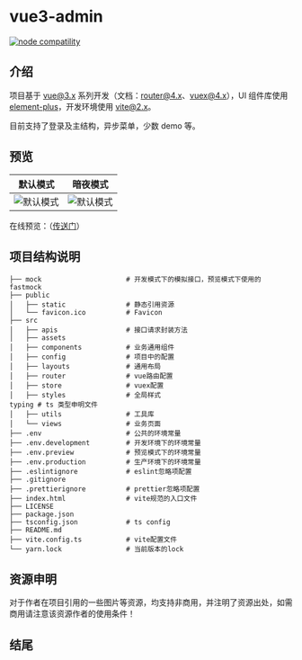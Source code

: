 # vue3-admin

<p>
  <a href="https://nodejs.org/en/about/releases/"><img src="https://img.shields.io/badge/node-%3E=14.0.0-green.svg" alt="node compatility"></a>
</p>

## 介绍

项目基于 [vue@3.x](https://v3.cn.vuejs.org/guide) 系列开发（文档：[router@4.x](https://next.router.vuejs.org/zh/guide/index.html)、[vuex@4.x](https://next.vuex.vuejs.org/)），UI 组件库使用 [element-plus](https://element-plus.gitee.io/zh-CN/)，开发环境使用 [vite@2.x](https://cn.vitejs.dev/)。

目前支持了登录及主结构，异步菜单，少数 demo 等。

## 预览

| 默认模式 | 暗夜模式 |
| --- | --- |
| ![默认模式](https://imzbf.github.io/vue3-admin/static/img/preview/login-default.png) | ![默认模式](https://imzbf.github.io/vue3-admin/static/img/preview/login-dark.png) |

在线预览：（<a href="https://imzbf.github.io/vue3-admin" target="_blank">传送门</a>）

## 项目结构说明

```
├── mock                     # 开发模式下的模拟接口，预览模式下使用的fastmock
├── public
│   ├── static               # 静态引用资源
│   └── favicon.ico          # Favicon
├── src
│   ├── apis                 # 接口请求封装方法
│   ├── assets
│   ├── components           # 业务通用组件
│   ├── config               # 项目中的配置
│   ├── layouts              # 通用布局
│   ├── router               # vue路由配置
│   ├── store                # vuex配置
│   ├── styles               # 全局样式
typing # ts 类型申明文件
│   ├── utils                # 工具库
│   └── views                # 业务页面
├── .env                     # 公共的环境常量
├── .env.development         # 开发环境下的环境常量
├── .env.preview             # 预览模式下的环境常量
├── .env.production          # 生产环境下的环境常量
├── .eslintignore            # eslint忽略项配置
├── .gitignore
├── .prettierignore          # prettier忽略项配置
├── index.html               # vite规范的入口文件
├── LICENSE
├── package.json
├── tsconfig.json            # ts config
├── README.md
├── vite.config.ts           # vite配置文件
└── yarn.lock                # 当前版本的lock
```

## 资源申明

对于作者在项目引用的一些图片等资源，均支持非商用，并注明了资源出处，如需商用请注意该资源作者的使用条件！

## 结尾

